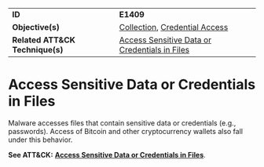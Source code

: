 |||
|---------|------------------------|
|**ID**|**E1409**|
|**Objective(s)**|[Collection](https://github.com/MBCProject/mbc-markdown/tree/master/collection), [Credential Access](https://github.com/MBCProject/mbc-markdown/tree/master/credential-access)|
|**Related ATT&CK Technique(s)**|[Access Sensitive Data or Credentials in Files](https://attack.mitre.org/techniques/T1409/)|

Access Sensitive Data or Credentials in Files
=============================================
Malware accesses files that contain sensitive data or credentials (e.g., passwords). Access of Bitcoin and other cryptocurrency wallets also fall under this behavior.

**See ATT&CK:** [**Access Sensitive Data or Credentials in Files**](https://attack.mitre.org/techniques/T1409/).